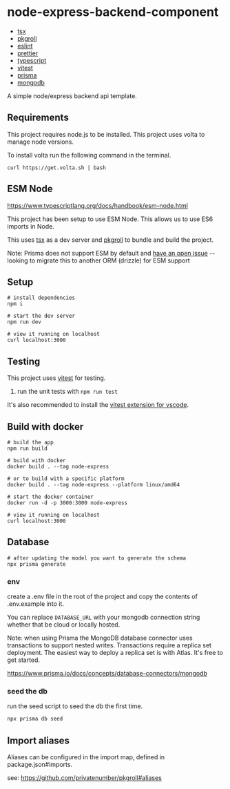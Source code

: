 # node-express-backend-component

- [tsx](https://github.com/esbuild-kit/tsx)
- [pkgroll](https://github.com/privatenumber/pkgroll)
- [eslint](https://eslint.org/)
- [prettier](https://prettier.io/)
- [typescript](https://www.typescriptlang.org/)
- [vitest](https://vitest.dev/)
- [prisma](https://www.prisma.io/)
- [mongodb](https://www.mongodb.com/)

A simple node/express backend api template.

## Requirements

This project requires node.js to be installed. This project uses volta to manage node versions.

To install volta run the following command in the terminal.

```
curl https://get.volta.sh | bash
```

## ESM Node

https://www.typescriptlang.org/docs/handbook/esm-node.html

This project has been setup to use ESM Node. This allows us to use ES6 imports in Node.

This uses [tsx](https://github.com/esbuild-kit/tsx) as a dev server and [pkgroll](https://github.com/privatenumber/pkgroll) to bundle and build the project.

Note: Prisma does not support ESM by default and [have an open issue](https://github.com/prisma/prisma/issues/5030) -- looking to migrate this to another ORM (drizzle) for ESM support

## Setup

```
# install dependencies
npm i

# start the dev server
npm run dev

# view it running on localhost
curl localhost:3000
```

## Testing

This project uses [vitest](https://vitest.dev/) for testing.

1. run the unit tests with `npm run test`

It's also recommended to install the [vitest extension for vscode](https://marketplace.visualstudio.com/items?itemName=ZixuanChen.vitest-explorer).

## Build with docker

```
# build the app
npm run build

# build with docker
docker build . --tag node-express

# or to build with a specific platform
docker build . --tag node-express --platform linux/amd64

# start the docker container
docker run -d -p 3000:3000 node-express

# view it running on localhost
curl localhost:3000
```

## Database

```
# after updating the model you want to generate the schema
npx prisma generate
```

### env

create a .env file in the root of the project and copy the contents of .env.example into it.

You can replace `DATABASE_URL` with your mongodb connection string whether that be cloud or locally hosted.

Note: when using Prisma the MongoDB database connector uses transactions to support nested writes. Transactions require a replica set deployment. The easiest way to deploy a replica set is with Atlas. It's free to get started.

https://www.prisma.io/docs/concepts/database-connectors/mongodb

### seed the db

run the seed script to seed the db the first time.

```bash
npx prisma db seed
```

## Import aliases

Aliases can be configured in the import map, defined in package.json#imports.

see: https://github.com/privatenumber/pkgroll#aliases
